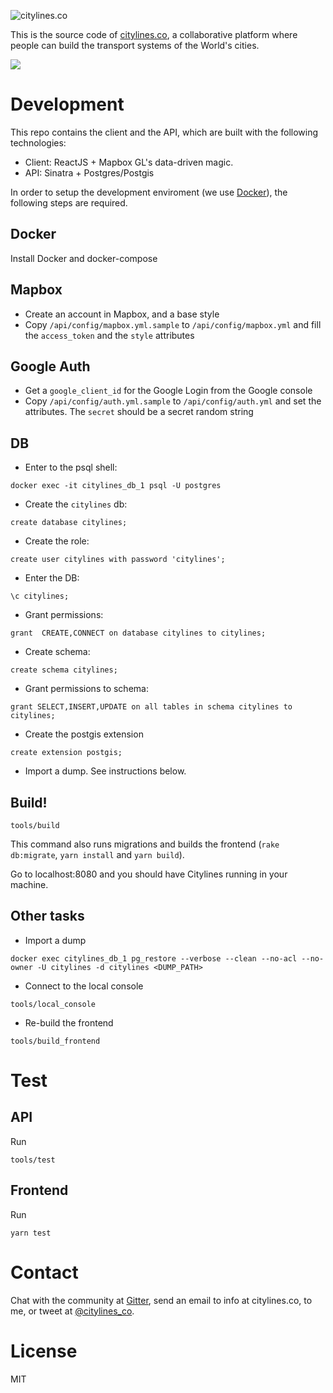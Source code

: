 ![citylines.co](https://user-images.githubusercontent.com/6061036/33101609-a6c7569a-cef7-11e7-8a49-1846b3ccf852.png)

This is the source code of [citylines.co](http://www.citylines.co), a collaborative platform where people can build the transport systems of the World's cities.

![](https://user-images.githubusercontent.com/6061036/40272543-53a12d90-5b85-11e8-88a9-787f257fd243.png)

Development
===========

This repo contains the client and the API, which are built with the following technologies:
- Client: ReactJS + Mapbox GL's data-driven magic.
- API: Sinatra + Postgres/Postgis

In order to setup the development enviroment (we use [Docker](https://www.docker.com/)), the following steps are required.

Docker
------
Install Docker and docker-compose

Mapbox
------
- Create an account in Mapbox, and a base style
- Copy `/api/config/mapbox.yml.sample` to `/api/config/mapbox.yml` and fill the `access_token` and the `style` attributes

Google Auth
-----------
- Get a `google_client_id` for the Google Login from the Google console
- Copy `/api/config/auth.yml.sample` to `/api/config/auth.yml` and set the attributes. The `secret` should be a secret random string

DB
--
- Enter to the psql shell:
```
docker exec -it citylines_db_1 psql -U postgres
```

- Create the `citylines` db:
```
create database citylines;
```

- Create the role:
```
create user citylines with password 'citylines';
```

- Enter the DB:
```
\c citylines;
```

- Grant permissions:
```
grant  CREATE,CONNECT on database citylines to citylines;
```

- Create schema:
```
create schema citylines;
```

- Grant permissions to schema:
```
grant SELECT,INSERT,UPDATE on all tables in schema citylines to citylines;
```

- Create the postgis extension
```
create extension postgis;
```

- Import a dump. See instructions below.

Build!
------

```
tools/build
```

This command also runs migrations and builds the frontend (`rake db:migrate`, `yarn install` and `yarn build`).

Go to localhost:8080 and you should have Citylines running in your machine.

Other tasks
-------

- Import a dump
```
docker exec citylines_db_1 pg_restore --verbose --clean --no-acl --no-owner -U citylines -d citylines <DUMP_PATH>
```

- Connect to the local console
```
tools/local_console
```

- Re-build the frontend
```
tools/build_frontend
```

Test
====
API
---
Run
```
tools/test
```

Frontend
------
Run
```
yarn test
```

Contact
=======

Chat with the community at [Gitter](https://gitter.im/citylines/Lobby), send an email to info at citylines.co, to me, or tweet at [@citylines_co](https://twitter.com/citylines_co).

License
=======
MIT
